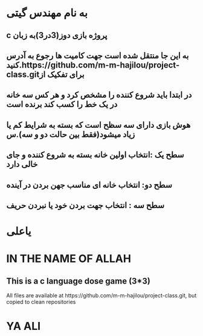 <h1>به نام مهندس گیتی</h1>
<h2>c پروژه بازی دوز(3در3)به زبان </h2>
<h2> به این جا منتقل شده است جهت کامیت ها رجوع به آدرس کنید.https://github.com/m-m-hajilou/project-class.gitبرای تفکیک  از </h2>
<h2> در ابتدا باید شروع کننده را مشخص کرد و هر کس سه خانه در یک خط را کسب کند برنده است</h2>
<h2>هوش بازی دارای سه سظح است که بسته به شرایط کم یا زیاد میشود(فقط بین حالت دو  و   سه).س </h2>
<h2> سطح یک :انتخاب اولین خانه بسته به شروع کننده و جای خالی دارد</h2>
<h2>  سطح دو:  انتخاب خانه ای مناسب جهن بردن در آینده</h2>
<h2>سطح سه : انتخاب جهت بردن خود یا نبردن حریف</h2>
<h1>یاعلی</h1>
<h1>IN THE NAME OF ALLAH</h1>
<h2>This is a c language dose game (3*3)</h2>
All files are available at https://github.com/m-m-hajilou/project-class.git, but copied to clean repositories

<h1>YA ALI</h1>
